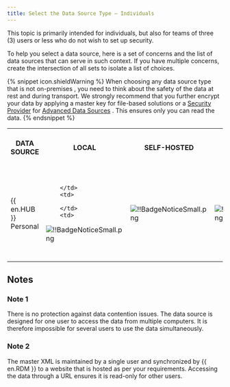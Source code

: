 ```yaml
---
title: Select the Data Source Type – Individuals
---
```

This topic is primarily intended for individuals, but also for teams of three (3) users or less who do not wish to set up security.  

To help you select a data source, here is a set of concerns and the list of data sources that can serve in such context. If you have multiple concerns, create the intersection of all sets to isolate a list of choices.  

{% snippet icon.shieldWarning %} 
When choosing any data source type that is not on-premises , you need to think about the safety of the data at rest and during transport. We strongly recommend that you further encrypt your data by applying a master key for file-based solutions or a [Security Provider](/rdm/windows/commands/administration/settings/security-providers/) for [Advanced Data Sources](/rdm/windows/data-sources/data-sources-types/advanced-data-sources/) . This ensures only you can read the data. 
{% endsnippet %}
 
<table>
	<tr>
		<th>

DATA SOURCE 
		</th>
		<th>
LOCAL 
		</th>
		<th>
SELF-HOSTED 
		</th>
		<th>
CLOUD-BASED 
		</th>
		<th>
SHARED BETWEEN YOUR COMPUTERS 
		</th>
		<th>
WORKS OFFLINE 
		</th>
		<th>
MULTI-USER 
		</th>
	</tr>
	<tr>
		<td>
{{ en.HUB }} Personal 
		</td>
		<td>

		</td>
		<td>

		</td>
		<td>
![!!BadgeNoticeSmall.png](/img/common/BadgeNoticeSmall.png) 
		</td>
		<td>
![!!BadgeNoticeSmall.png](/img/common/BadgeNoticeSmall.png) 
		</td>
		<td>
![!!BadgeNoticeSmall.png](/img/common/BadgeNoticeSmall.png) 
		</td>
		<td>

		</td>
	</tr>
	<tr>
		<td>
SQLite 
		</td>
		<td>
![!!BadgeNoticeSmall.png](/img/common/BadgeNoticeSmall.png) 
		</td>
		<td>

		</td>
		<td>

		</td>
		<td>

		</td>
		<td>
![!!BadgeNoticeSmall.png](/img/common/BadgeNoticeSmall.png) 
		</td>
		<td>

		</td>
	</tr>
	<tr>
		<td>
XML 
		</td>
		<td>
![!!BadgeNoticeSmall.png](/img/common/BadgeNoticeSmall.png) 
		</td>
		<td>

		</td>
		<td>

		</td>
		<td>

		</td>
		<td>
![!!BadgeNoticeSmall.png](/img/common/BadgeNoticeSmall.png) 
		</td>
		<td>

		</td>
	</tr>
	<tr>
		<td>
{{ en.DODV }} 
		</td>
		<td>

		</td>
		<td>

		</td>
		<td>
![!!BadgeNoticeSmall.png](/img/common/BadgeNoticeSmall.png) 
		</td>
		<td>
![!!BadgeNoticeSmall.png](/img/common/BadgeNoticeSmall.png) 
		</td>
		<td>
![!!BadgeNoticeSmall.png](/img/common/BadgeNoticeSmall.png) 
		</td>
		<td>

		</td>
	</tr>
	<tr>
		<td>
Dropbox 
		</td>
		<td>

		</td>
		<td>

		</td>
		<td>
![!!BadgeNoticeSmall.png](/img/common/BadgeNoticeSmall.png) 
		</td>
		<td>
![!!BadgeNoticeSmall.png](/img/common/BadgeNoticeSmall.png) 
		</td>
		<td>

		</td>
		<td>
Note 1 
		</td>
	</tr>
</table>

## Notes 

### Note 1 

There is no protection against data contention issues. The data source is designed for one user to access the data from multiple computers. It is therefore impossible for several users to use the data simultaneously. 

### Note 2 

The master XML is maintained by a single user and synchronized by {{ en.RDM }} to a website that is hosted as per your requirements. Accessing the data through a URL ensures it is read-only for other users. 

